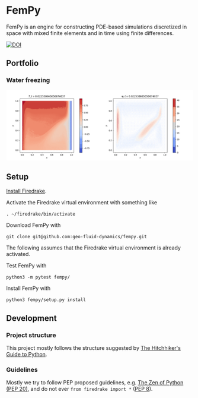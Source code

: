 # FemPy
FemPy is an engine for constructing PDE-based simulations 
discretized in space with mixed finite elements
and in time using finite differences.

[![DOI](https://zenodo.org/badge/157389237.svg)](https://zenodo.org/badge/latestdoi/157389237)


## Portfolio

### Water freezing
![Water freezing benchmark](https://github.com/geo-fluid-dynamics/fempy-docs/blob/master/WaterFreezing_Temperature_and_Velocity_16Colors.gif?raw=true)


## Setup
[Install Firedrake](https://www.firedrakeproject.org/download.html).

Activate the Firedrake virtual environment with something like

    . ~/firedrake/bin/activate
    
Download FemPy with 

    git clone git@github.com:geo-fluid-dynamics/fempy.git

The following assumes that the Firedrake virtual environment is already activated.

Test FemPy with

    python3 -m pytest fempy/

Install FemPy with

    python3 fempy/setup.py install
    
    
## Development

### Project structure
This project mostly follows the structure suggested by [The Hitchhiker's Guide to Python](http://docs.python-guide.org/en/latest/).


### Guidelines
Mostly we try to follow PEP proposed guidelines, e.g. [The Zen of Python (PEP 20)](https://www.python.org/dev/peps/pep-0020/), and do not ever `from firedrake import *` ([PEP 8](https://www.python.org/dev/peps/pep-0008/)).
